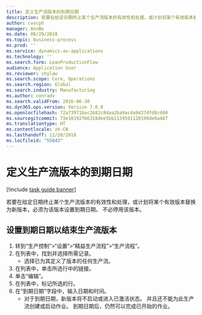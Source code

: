 ```yaml
---
title: 定义生产流版本的到期日期
description: 若要在给定日期终止某个生产流版本的有效性和处理，或计划将某个有效版本替换为新版本，必须为该版本设置到期日期。
author: cvocph
manager: AnnBe
ms.date: 08/29/2018
ms.topic: business-process
ms.prod: ''
ms.service: dynamics-ax-applications
ms.technology: ''
ms.search.form: LeanProductionFlow
audience: Application User
ms.reviewer: shylaw
ms.search.scope: Core, Operations
ms.search.region: Global
ms.search.industry: Manufacturing
ms.author: conradv
ms.search.validFrom: 2016-06-30
ms.dyn365.ops.version: Version 7.0.0
ms.openlocfilehash: 72a73971bac2682c84aa2ba9ac4a9437dfd8cdd0
ms.sourcegitcommit: 73e10192fb6318dee5bb1129591120199de6a487
ms.translationtype: HT
ms.contentlocale: zh-CN
ms.lasthandoff: 12/20/2018
ms.locfileid: "55843"
---
```

# <a name="define-an-expiry-date-for-a-production-flow-version"></a>定义生产流版本的到期日期

[!include [task guide banner](../../includes/task-guide-banner.md)]

若要在给定日期终止某个生产流版本的有效性和处理，或计划将某个有效版本替换为新版本，必须为该版本设置到期日期。 不必停用该版本。


## <a name="set-an-expiration-date-to-end-a-production-flow-version"></a>设置到期日期以结束生产流版本
1. 转到“生产控制”>“设置”>“精益生产流程”>“生产流程”。
2. 在列表中，找到并选择所需记录。
    * 选择已为其定义了版本的任何生产流。  
3. 在列表中，单击所选行中的链接。
4. 单击“编辑”。
5. 在列表中，标记所选的行。
6. 在“到期日期”字段中，输入日期和时间。
    * 对于到期日期，新版本将不启动或进入已激活状态。 并且还不能为此生产流创建或启动作业。 到期日期后，仍然可以完成已开始的作业。  

